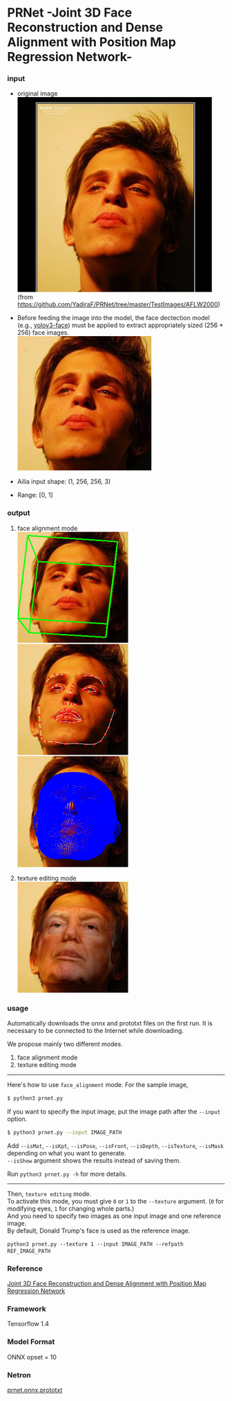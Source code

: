 # PRNet -Joint 3D Face Reconstruction and Dense Alignment with Position Map Regression Network-

### input
- original image  
![input_image](image00430.jpg)  
(from https://github.com/YadiraF/PRNet/tree/master/TestImages/AFLW2000)

- Before feeding the image into the model, the face dectection model (e.g., [yolov3-face](https://github.com/axinc-ai/ailia-models/tree/master/yolov3-face))
 must be applied to extract appropriately sized (256 * 256) face images.  
 ![input_cropped_image](image00430-cropped.jpg)
 
- Ailia input shape: (1, 256, 256, 3)  
- Range: [0, 1]

### output
1. face alignment mode  
![pose](results/pose.png)
![sparse_alignment](results/sparse_alignment.png)
![dense_alignment](results/dense_alignment.png)

2. texture editing mode  
![texture_edited](results/texture_edited.png)

### usage
Automatically downloads the onnx and prototxt files on the first run.
It is necessary to be connected to the Internet while downloading.

We propose mainly two different modes.
1. face alignment mode
2. texture editing mode

---

Here's how to use `face_alignment` mode.
For the sample image,
``` bash
$ python3 prnet.py
```

If you want to specify the input image, put the image path after the `--input` option.  
```bash
$ python3 prnet.py --input IMAGE_PATH
```

Add `--isMat`, `--isKpt`, `--isPose`, `--isFront`, `--isDepth`, `--isTexture`, `--isMask` depending on what you want to generate.  
`--isShow` argument shows the results instead of saving them.

Run `python3 prnet.py -h` for more details.

---

Then, `texture editing` mode.  
To activate this mode, you must give `0` or `1` to the `--texture` argument. (`0` for modifying eyes, `1` for changing whole parts.)  
And you need to specify two images as one input image and one reference image.  
By default, Donald Trump's face is used as the reference image.

```python3
python3 prnet.py --texture 1 --input IMAGE_PATH --refpath REF_IMAGE_PATH
```


### Reference
[Joint 3D Face Reconstruction and Dense Alignment with Position Map Regression Network](https://github.com/YadiraF/PRNet)


### Framework
Tensorflow 1.4


### Model Format
ONNX opset = 10


### Netron

[prnet.onnx.prototxt](https://netron.app/?url=https://storage.googleapis.com/ailia-models/prnet/prnet.onnx.prototxt)
